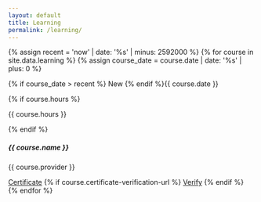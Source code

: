```yaml
---
layout: default
title: Learning
permalink: /learning/
---
```


<div class="container" style="margin-top: 1em">
  <div class="row row-cols-1 row-cols-md-1 row-cols-lg-2 row-cols-xl-3 g-3">
    {% assign recent = 'now' | date: '%s' | minus: 2592000 %} {% for course in
    site.data.learning %} {% assign course_date = course.date | date: '%s' |
    plus: 0 %}
    <div class="col">
      <div class="card mb-3" style="border-radius: 22px">
        <div class="card-body">
          <div class="row">
            <div class="col">
              <p class="text-body-secondary d-flex align-items-center">
                {% if course_date > recent %}
                <span
                  class="badge rounded-pill bg-white text-success border border-success border-2 me-1"
                  >New</span
                >
                {% endif %}{{ course.date }}
              </p>
            </div>
            <div class="col text-end">
              {% if course.hours %}
              <p class="text-body-secondary">
                <span class="far fa-clock"></span> {{ course.hours }}
              </p>
              {% endif %}
            </div>
          </div>
          <h5 class="card-title">{{ course.name }}</h5>
          <p class="card-text">{{ course.provider }}</p>
          <a
            class="btn btn-dark"
            href="{{ site.baseurl }}/assets/files/{{ course.certificate-id }}.{{ course.certificate-extension }}"
            role="button"
            target="_blank"
            ><span class="fas fa-certificate"></span> Certificate</a
          >
          {% if course.certificate-verification-url %}
          <a
            class="btn btn-primary"
            href="{{ course.certificate-verification-url }}{{ course.certificate-id }}"
            role="button"
            target="_blank"
            ><span class="fas fa-passport"></span> Verify</a
          >
          {% endif %}
        </div>
      </div>
    </div>
    {% endfor %}
  </div>
</div>
